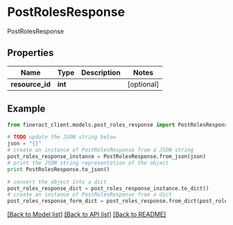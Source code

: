 # PostRolesResponse

PostRolesResponse

## Properties

Name | Type | Description | Notes
------------ | ------------- | ------------- | -------------
**resource_id** | **int** |  | [optional] 

## Example

```python
from fineract_client.models.post_roles_response import PostRolesResponse

# TODO update the JSON string below
json = "{}"
# create an instance of PostRolesResponse from a JSON string
post_roles_response_instance = PostRolesResponse.from_json(json)
# print the JSON string representation of the object
print PostRolesResponse.to_json()

# convert the object into a dict
post_roles_response_dict = post_roles_response_instance.to_dict()
# create an instance of PostRolesResponse from a dict
post_roles_response_form_dict = post_roles_response.from_dict(post_roles_response_dict)
```
[[Back to Model list]](../README.md#documentation-for-models) [[Back to API list]](../README.md#documentation-for-api-endpoints) [[Back to README]](../README.md)


